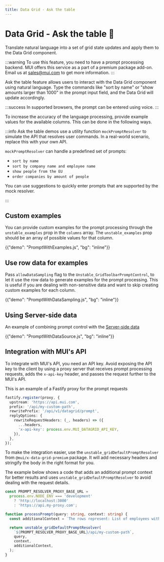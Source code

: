 ```yaml
---
title: Data Grid - Ask the table
---
```


# Data Grid - Ask the table [<span class="plan-premium"></span>](/x/introduction/licensing/#premium-plan 'Premium plan')🧪

<p class="description">Translate natural language into a set of grid state updates and apply them to the Data Grid component.</p>

:::warning
To use this feature, you need to have a prompt processing backend. MUI offers this service as a part of a premium package add-on.
Email us at [sales@mui.com](mailto:sales@mui.com) to get more information.
:::

Ask the table feature allows users to interact with the Data Grid component using natural language.
Type the commands like "sort by name" or "show amounts larger than 1000" in the prompt input field, and the Data Grid will update accordingly.

:::success
In supported browsers, the prompt can be entered using voice.
:::

To increase the accuracy of the language processing, provide example values for the available columns.
This can be done in the following ways.

:::info
Ask the table demos use a utility function `mockPromptResolver` to simulate the API that resolves user commands.
In a real-world scenario, replace this with your own API.

`mockPromptResolver` can handle a predefined set of prompts:

- `sort by name`
- `sort by company name and employee name`
- `show people from the EU`
- `order companies by amount of people`

You can use suggestions to quickly enter prompts that are supported by the mock resolver.

:::

## Custom examples

You can provide custom examples for the prompt processing through the `unstable_examples` prop in the `columns` array.
The `unstable_examples` prop should be an array of possible values for that column.

{{"demo": "PromptWithExamples.js", "bg": "inline"}}

## Use row data for examples

Pass `allowDataSampling` flag to the `Unstable_GridToolbarPromptControl`, to let it use the row data to generate examples for the prompt processing.
This is useful if you are dealing with non-sensitive data and want to skip creating custom examples for each column.

{{"demo": "PromptWithDataSampling.js", "bg": "inline"}}

## Using Server-side data

An example of combining prompt control with the [Server-side data](/x/react-data-grid/server-side-data/)

{{"demo": "PromptWithDataSource.js", "bg": "inline"}}

## Integration with MUI's API

To integrate with MUI's API, you need an API key.
Avoid exposing the API key to the client by using a proxy server that receives prompt processing requests, adds the `x-api-key` header, and passes the request further to the MUI's API.

This is an example of a Fastify proxy for the prompt requests

```ts
fastify.register(proxy, {
  upstream: 'https://api.mui.com',
  prefix: '/api/my-custom-path',
  rewritePrefix: '/api/v1/datagrid/prompt',
  replyOptions: {
    rewriteRequestHeaders: (_, headers) => ({
      ...headers,
      'x-api-key': process.env.MUI_DATAGRID_API_KEY,
    }),
  },
});
```

To make the integration easier, use the `unstable_gridDefaultPromptResolver` from `@mui/x-data-grid-premium` package.
It will add necessary headers and stringify the body in the right format for you.

The example below shows a code that adds an additional prompt context for better results and uses `unstable_gridDefaultPromptResolver` to avoid dealing with the request details.

```ts
const PROMPT_RESOLVER_PROXY_BASE_URL =
  process.env.NODE_ENV === 'development'
    ? 'http://localhost:3000'
    : 'https://api.my-proxy.com';

function processPrompt(query: string, context: string) {
  const additionalContext = `The rows represent: List of employees with their company, position and start date`;

  return unstable_gridDefaultPromptResolver(
    `${PROMPT_RESOLVER_PROXY_BASE_URL}/api/my-custom-path`,
    query,
    context,
    additionalContext,
  );
}
```
